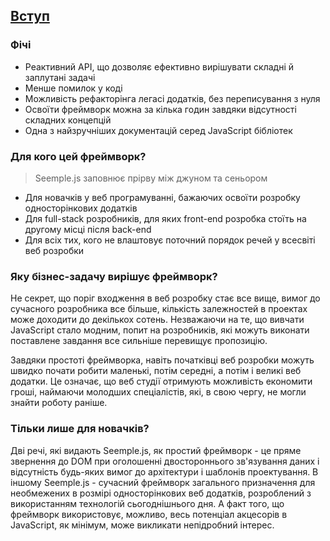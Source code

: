 ## [Вступ](#!introduction)
### Фічі
- Реактивний API, що дозволяє ефективно вирішувати складні й заплутані задачі
- Менше помилок у коді
- Можливість рефакторінга легасі додатків, без переписування з нуля
- Освоїти фреймворк можна за кілька годин завдяки відсутності складних концепцій
- Одна з найзручніших документацій серед JavaScript бібліотек

### Для кого цей фреймворк?

> Seemple.js заповнює прірву між джуном та сеньором

- Для новачків у веб програмуванні, бажаючих освоїти розробку односторінкових додатків
- Для full-stack розробників, для яких front-end розробка стоїть на другому місці після back-end
- Для всіх тих, кого не влаштовує поточний порядок речей у всесвіті веб розробки

### Яку бізнес-задачу вирішує фреймворк?

Не секрет, що поріг входження в веб розробку стає все вище, вимог до сучасного розробника все більше, кількість залежностей в проектах може доходити до декількох сотень. Незважаючи на те, що вивчати JavaScript стало модним, попит на розробників, які можуть виконати поставлене завдання все сильніше перевищує пропозицію.

Завдяки простоті фреймворка, навіть початківці веб розробки можуть швидко почати робити маленькі, потім середні, а потім і великі веб додатки. Це означає, що веб студії отримують можливість економити гроші, наймаючи молодших спеціалістів, які, в свою чергу, не могли знайти роботу раніше.

### Тільки лише для новачків?

Дві речі, які видають Seemple.js, як простий фреймворк - це пряме звернення до DOM при оголошенні двостороннього зв'язування даних і відсутність будь-яких вимог до архітектури і шаблонів проектування. В іншому Seemple.js - сучасний фреймворк загального призначення для необмежених в розмірі односторінкових веб додатків, розроблений з використанням технологій сьогоднішнього дня. А факт того, що фреймворк використовує, можливо, весь потенціал акцесорів в JavaScript, як мінімум, може викликати непідробний інтерес.
